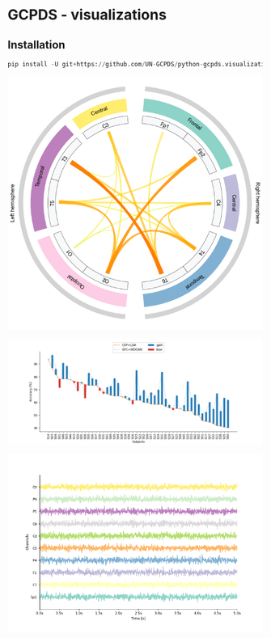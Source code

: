 # GCPDS - visualizations


## Installation


```python
pip install -U git+https://github.com/UN-GCPDS/python-gcpds.visualizations.git
```

<div class='gcpds-images0'>

[![Brain connectivities](https://github.com/UN-GCPDS/python-gcpds.visualizations/raw/master/docs/source/notebooks/_images/conn.png)](notebooks/01-connectivity_circosplot.html)

[![Accuracy and Gain Comparison (AGCO)](https://github.com/UN-GCPDS/python-gcpds.visualizations/raw/master/docs/source/notebooks/_images/agco.png)](notebooks/02-comparison_accuracy_gain.html)

[![EEG](https://github.com/UN-GCPDS/python-gcpds.visualizations/raw/master/docs/source/notebooks/_images/eeg.png)](notebooks/03-eeg.html)
    
</div>
